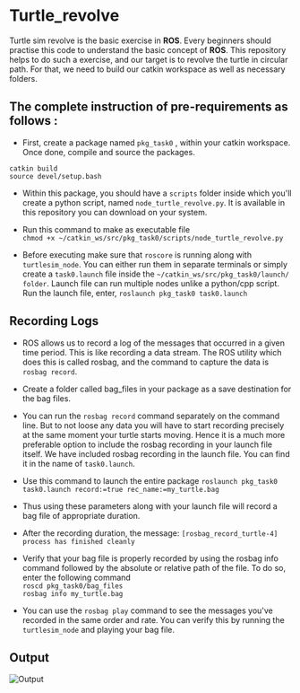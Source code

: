 # Turtle_revolve

Turtle sim revolve is the basic exercise in **ROS**. Every beginners should practise this code to understand the basic concept of **ROS**. This repository helps to do such a exercise, and our target is to revolve the turtle in circular path. For that, we need to build our catkin workspace as well as necessary folders. 

## The complete instruction of pre-requirements as follows :

- First, create a package named `pkg_task0` , within your catkin workspace. Once done, compile and source the packages.
 ``` cd ~/catkin_ws
catkin build
source devel/setup.bash
 ```
- Within this package, you should have a `scripts` folder inside which you'll create a python script, named `node_turtle_revolve.py`. It is available in this repository you can download on your system.

- Run this command to make as executable file<br/>
```chmod +x ~/catkin_ws/src/pkg_task0/scripts/node_turtle_revolve.py```

- Before executing make sure that `roscore` is running along with `turtlesim_node`. You can either run them in separate terminals or simply create a `task0.launch` file inside the `~/catkin_ws/src/pkg_task0/launch/ folder`. Launch file can run multiple nodes unlike a python/cpp script. Run the launch file, enter,
`roslaunch pkg_task0 task0.launch`

## Recording Logs

- ROS allows us to record a log of the messages that occurred in a given time period. This is like recording a data stream. The ROS utility which does this is called rosbag, and the command to capture the data is `rosbag record`.

- Create a folder called bag_files in your package as a save destination for the bag files.

- You can run the `rosbag record` command separately on the command line. But to not loose any data you will have to start recording precisely at the same moment your turtle starts moving. Hence it is a much more preferable option to include the rosbag recording in your launch file itself. We have included rosbag recording in the launch file. You can find it in the name of `task0.launch`.

- Use this command to launch the entire package
`roslaunch pkg_task0 task0.launch record:=true rec_name:=my_turtle.bag`

- Thus using these parameters along with your launch file will record a bag file of appropriate duration.

- After the recording duration, the message: `[rosbag_record_turtle-4] process has finished cleanly`

- Verify that your bag file is properly recorded by using the rosbag info command followed by the absolute or relative path of the file. To do so, enter the following command<br/>
`roscd pkg_task0/bag_files`<br/>
`rosbag info my_turtle.bag`

- You can use the `rosbag play` command to see the messages you've recorded in the same order and rate. You can verify this by running the `turtlesim_node` and playing your bag file.

## Output 

![Output](https://user-images.githubusercontent.com/64604283/96679826-0847ac80-1392-11eb-97b2-2b48a92711cb.jpeg)
